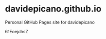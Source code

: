 # davidepicano.github.io
Personal GitHub Pages site for davidepicano

























































61EoejdhsZ
